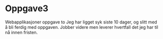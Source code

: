 # Oppgave3
Webapplikasjoner oppgave to 
Jeg har ligget syk siste 10 dager, og slitt med å bli ferdig med oppgaven. Jobber videre men leverer hvertfall det jeg har til nå innen fristen.
